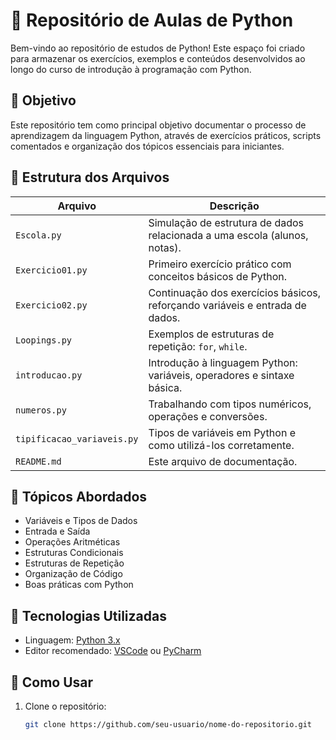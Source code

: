 # 📘 Repositório de Aulas de Python

Bem-vindo ao repositório de estudos de Python! Este espaço foi criado para armazenar os exercícios, exemplos e conteúdos desenvolvidos ao longo do curso de introdução à programação com Python.

## 🧠 Objetivo

Este repositório tem como principal objetivo documentar o processo de aprendizagem da linguagem Python, através de exercícios práticos, scripts comentados e organização dos tópicos essenciais para iniciantes.

## 📁 Estrutura dos Arquivos

| Arquivo                      | Descrição                                                                 |
|-----------------------------|---------------------------------------------------------------------------|
| `Escola.py`                 | Simulação de estrutura de dados relacionada a uma escola (alunos, notas). |
| `Exercicio01.py`            | Primeiro exercício prático com conceitos básicos de Python.               |
| `Exercicio02.py`            | Continuação dos exercícios básicos, reforçando variáveis e entrada de dados. |
| `Loopings.py`               | Exemplos de estruturas de repetição: `for`, `while`.                      |
| `introducao.py`             | Introdução à linguagem Python: variáveis, operadores e sintaxe básica.    |
| `numeros.py`                | Trabalhando com tipos numéricos, operações e conversões.                  |
| `tipificacao_variaveis.py` | Tipos de variáveis em Python e como utilizá-los corretamente.             |
| `README.md`                 | Este arquivo de documentação.                                             |

## 📌 Tópicos Abordados

- Variáveis e Tipos de Dados
- Entrada e Saída
- Operações Aritméticas
- Estruturas Condicionais
- Estruturas de Repetição
- Organização de Código
- Boas práticas com Python

## 🚀 Tecnologias Utilizadas

- Linguagem: [Python 3.x](https://www.python.org/)
- Editor recomendado: [VSCode](https://code.visualstudio.com/) ou [PyCharm](https://www.jetbrains.com/pycharm/)

## 📝 Como Usar

1. Clone o repositório:
   ```bash
   git clone https://github.com/seu-usuario/nome-do-repositorio.git
